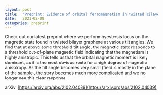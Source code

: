 ```yaml
---
layout: post
title:  "Preprint: Evidence of orbital ferromagnetism in twisted bilayer graphene aligned to hexagonal boron nitride"
date:   2021-02-08
categories: preprint
---
```

Check out our latest preprint where we perform hyestersis loops on the magnetic state found in twisted bilayer graphene at various tilt angles. We find that at above some threshold tilt angle, the magnetic state responds to a threshold out-of-plane magnetic field indicating that the magnetism is highly anistropic. This tells us that the orbital magnetic moment is likely dominant, as it is the most obvious route for a high degree of magnetic anisotropy. As the tilt angle becomes very small (field is mostly in the plane of the sample), the story becomes much more complicated and we no longer see this clear response.  

arXiv: [https://arxiv.org/abs/2102.04039](https://arxiv.org/abs/2102.04039)